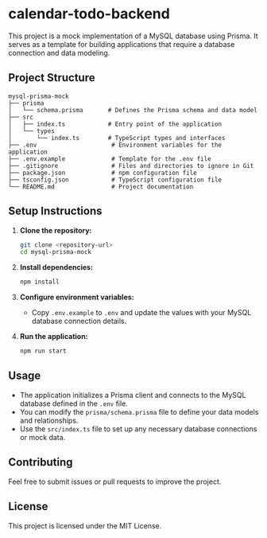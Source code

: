 # calendar-todo-backend

This project is a mock implementation of a MySQL database using Prisma. It serves as a template for building applications that require a database connection and data modeling.

## Project Structure

```
mysql-prisma-mock
├── prisma
│   └── schema.prisma       # Defines the Prisma schema and data model
├── src
│   ├── index.ts            # Entry point of the application
│   └── types
│       └── index.ts        # TypeScript types and interfaces
├── .env                     # Environment variables for the application
├── .env.example             # Template for the .env file
├── .gitignore               # Files and directories to ignore in Git
├── package.json             # npm configuration file
├── tsconfig.json            # TypeScript configuration file
└── README.md                # Project documentation
```

## Setup Instructions

1. **Clone the repository:**

   ```bash
   git clone <repository-url>
   cd mysql-prisma-mock
   ```

2. **Install dependencies:**

   ```bash
   npm install
   ```

3. **Configure environment variables:**
   - Copy `.env.example` to `.env` and update the values with your MySQL database connection details.

4. **Run the application:**

   ```bash
   npm run start
   ```

## Usage

- The application initializes a Prisma client and connects to the MySQL database defined in the `.env` file.
- You can modify the `prisma/schema.prisma` file to define your data models and relationships.
- Use the `src/index.ts` file to set up any necessary database connections or mock data.

## Contributing

Feel free to submit issues or pull requests to improve the project.

## License

This project is licensed under the MIT License.
